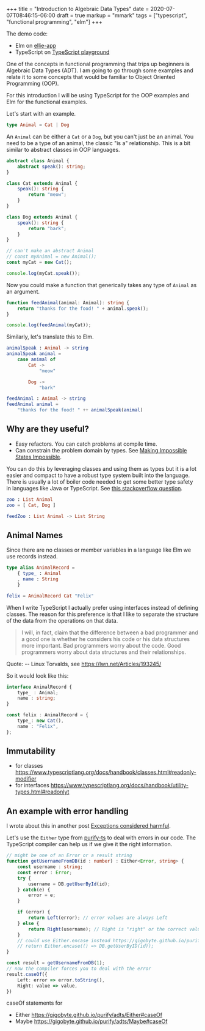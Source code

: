 +++
title = "Introduction to Algebraic Data Types"
date = 2020-07-07T08:46:15-06:00
draft = true
markup = "mmark"
tags = ["typescript", "functional programming", "elm"]
+++

The demo code:

- Elm on [ellie-app](https://ellie-app.com/9my7fGjW3Rsa1)
- TypeScript on [TypeScript playground](https://www.typescriptlang.org/play/#code/IYIwzgLgTsDGEAJYBthjAgggOwJYFthkEBvAKAEhRIZ4EwAHAU2AGsAKASgC57pdsAcwDcZAL5kyKNBgDCwREwAeEJtgAmGHASKlKjFhx58oAwXooUoTCAFco2BACJ8TAPYB3J6IoSJU1HQEABE3c2VVDS08QmJyCgM2Ll4aMwsrG3tHJxBgKFZvSj9JMgB6UqRgbAByREJWJgQqpvBoOERtWLKK2DdsSAR8AE9O3QBeBGwmDywYoi5RXv66oflECamZtYXJJbA3ZCYAOmQw9mG1o8SjTlEyADNbbHhcPoR7piZ1UeR2Kp1kLwfsZUkILNY7A5nBAABZVVgYe5uKAIWGNJFudQAQmcCAA1E05sgrswkrdxLs+vtDiczh8vj9zqsFJxyWQBKooPc4I0fgAlJi9KDqCwQIbMAD6QKJPmwwFcKX4QlE-j2iA+yFwSmlAIFQpFE3iYslvE2CG2nAANJQ5QrnAAxJiapROa1iURAA#)

One of the concepts in functional programming that trips up beginners is Algebraic Data Types (ADT). I am going to go through some examples and relate it to some concepts that would be familiar to Object Oriented Programming (OOP).

For this introduction I will be using TypeScript for the OOP examples and Elm for the functional examples.

Let's start with an example.

```elm
type Animal = Cat | Dog
```

An `Animal` can be either a `Cat` or a `Dog`, but you can't just be an animal. You need to be a type of an animal, the classic "is a" relationship. This is a bit similar to abstract classes in OOP languages.

```ts
abstract class Animal {
	abstract speak(): string;
}

class Cat extends Animal {
	speak(): string {
		return "meow";
	}
}

class Dog extends Animal {
	speak(): string {
		return "bark";
	}
}

// can't make an abstract Animal
// const myAnimal = new Animal();
const myCat = new Cat();

console.log(myCat.speak());
```

Now you could make a function that generically takes any type of `Animal` as an argument.

```ts
function feedAnimal(animal: Animal): string {
	return "thanks for the food! " + animal.speak(); 
}

console.log(feedAnimal(myCat));
```

Similarly, let's translate this to Elm.

```elm
animalSpeak : Animal -> string
animalSpeak animal =
    case animal of
        Cat ->
            "meow"

        Dog ->
            "bark"
```

```elm
feedAnimal : Animal -> string
feedAnimal animal =
    "thanks for the food! " ++ animalSpeak(animal)
```

## Why are they useful?

- Easy refactors. You can catch problems at compile time.
- Can constrain the problem domain by types. See [Making Impossible States Impossible](https://www.youtube.com/watch?v=IcgmSRJHu_8).

You can do this by leveraging classes and using them as types but it is a lot easier and compact to have a robust type system built into the language. There is usually a lot of boiler code needed to get some better type safety in languages like Java or TypeScript. See [this stackoverflow question](https://stackoverflow.com/questions/21034017/how-do-you-emulate-adts-and-pattern-matching-in-typescript).

```elm
zoo : List Animal
zoo = [ Cat, Dog ]

feedZoo : List Animal -> List String
```

## Animal Names

Since there are no classes or member variables in a language like Elm we use records instead.

```elm
type alias AnimalRecord =
    { type_ : Animal
    , name : String
    }

felix = AnimalRecord Cat "Felix"
```

When I write TypeScript I actually prefer using interfaces instead of defining classes. The reason for this preference is that I like to separate the structure of the data from the operations on that data.

> I will, in fact, claim that the difference between a bad programmer 
and a good one is whether he considers his code or his data structures 
more important. Bad programmers worry about the code. Good programmers 
worry about data structures and their relationships.
>
Quote: -- Linux Torvalds, see https://lwn.net/Articles/193245/

So it would look like this:

```ts
interface AnimalRecord {
    type_ : Animal;
    name : string;
}

const felix : AnimalRecord = {
    type_: new Cat(),
    name : "Felix",
};
```

## Immutability

- for classes https://www.typescriptlang.org/docs/handbook/classes.html#readonly-modifier
- for interfaces https://www.typescriptlang.org/docs/handbook/utility-types.html#readonlyt

## An example with error handling

I wrote about this in another post [Exceptions considered harmful](https://pianomanfrazier.com/post/exceptions-considered-harmful/).

Let's use the `Either` type from [purify-ts](https://gigobyte.github.io/purify/adts/Either) to deal with errors in our code. The TypeScript compiler can help us if we give it the right information.

```ts
// might be one of an Error or a result string
function getUsernameFromDB(id : number) : Either<Error, string> {
    const username : string;
    const error : Error;
    try {
        username = DB.getUserById(id);
    } catch(e) {
        error = e;
    }

    if (error) {
        return Left(error); // error values are always Left
    } else {
        return Right(username); // Right is "right" or the correct value
    }
    // could use Either.encase instead https://gigobyte.github.io/purify/adts/Either#encase
    // return Either.encase(() => DB.getUserByID(id));
}

const result = getUsernameFromDB(1);
// now the compiler forces you to deal with the error
result.caseOf({
    Left: error => error.toString(),
    Right: value => value,
})
```

caseOf statements for
- Either https://gigobyte.github.io/purify/adts/Either#caseOf
- Maybe https://gigobyte.github.io/purify/adts/Maybe#caseOf
